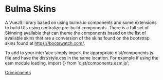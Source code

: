 # Bulma Skins

A VueJS library based on using bulma.io components and some extensions to build UIs using centralize pre-build components.  There is a full set of Skinning available that can theme the components based on the list of available skins that are a conversion of the skins found on the bootstrap skins found at https://bootswatch.com/.

To add to your interface simply import the appropriate dist/components.js file and have the dist/style.css in the same location.  For example if using 
the esm module loading, import {} from 'dist/components.esm.js';

[Components](./docs/index.md)
